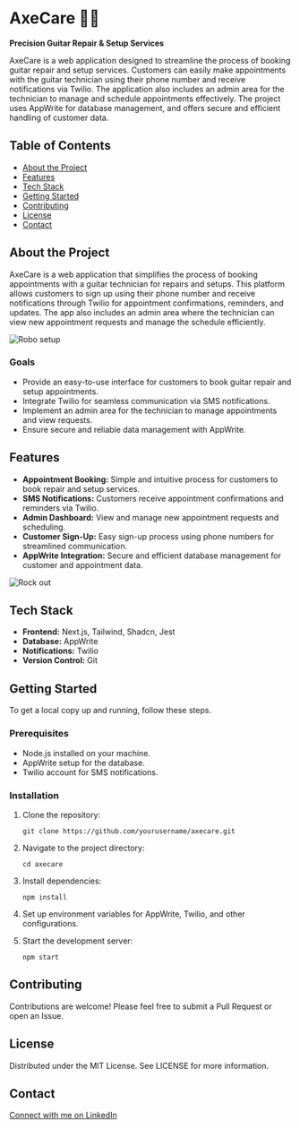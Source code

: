 # AxeCare 🎸🧼

**Precision Guitar Repair & Setup Services**

AxeCare is a web application designed to streamline the process of booking guitar repair and setup services. Customers can easily make appointments with the guitar technician using their phone number and receive notifications via Twilio. The application also includes an admin area for the technician to manage and schedule appointments effectively. The project uses AppWrite for database management, and offers secure and efficient handling of customer data.


## Table of Contents

- [About the Project](#about-the-project)
- [Features](#features)
- [Tech Stack](#tech-stack)
- [Getting Started](#getting-started)
- [Contributing](#contributing)
- [License](#license)
- [Contact](#contact)



## About the Project

AxeCare is a web application that simplifies the process of booking appointments with a guitar technician for repairs and setups. This platform allows customers to sign up using their phone number and receive notifications through Twilio for appointment confirmations, reminders, and updates. The app also includes an admin area where the technician can view new appointment requests and manage the schedule efficiently.

![Robo setup](https://i.giphy.com/media/v1.Y2lkPTc5MGI3NjExbnhjY3Bqa2x0cGxiZXd2eGNuZTJwZHN0YnAzeTg2aXFhbnp6MzlibSZlcD12MV9pbnRlcm5hbF9naWZfYnlfaWQmY3Q9Zw/xTk2Z4AtODe4xfEf96/giphy-downsized.gif)

### Goals
- Provide an easy-to-use interface for customers to book guitar repair and setup appointments.
- Integrate Twilio for seamless communication via SMS notifications.
- Implement an admin area for the technician to manage appointments and view requests.
- Ensure secure and reliable data management with AppWrite.

## Features

- **Appointment Booking:** Simple and intuitive process for customers to book repair and setup services.
- **SMS Notifications:** Customers receive appointment confirmations and reminders via Twilio.
- **Admin Dashboard:** View and manage new appointment requests and scheduling.
- **Customer Sign-Up:** Easy sign-up process using phone numbers for streamlined communication.
- **AppWrite Integration:** Secure and efficient database management for customer and appointment data.

![Rock out](https://i.giphy.com/media/v1.Y2lkPTc5MGI3NjExMGdjZGtobW42ZHN6NWxkOGNsMzkwZzFvODJnaGR1azN5MXoxM3lxYSZlcD12MV9pbnRlcm5hbF9naWZfYnlfaWQmY3Q9Zw/3o7TKGaFIUsPIIn26Y/giphy.gif)


## Tech Stack

- **Frontend:** Next.js, Tailwind, Shadcn, Jest
- **Database:** AppWrite
- **Notifications:** Twilio
- **Version Control:** Git



## Getting Started

To get a local copy up and running, follow these steps.

### Prerequisites

- Node.js installed on your machine.
- AppWrite setup for the database.
- Twilio account for SMS notifications.

### Installation

1. Clone the repository:
   ```
   git clone https://github.com/yourusername/axecare.git
   ```

2. Navigate to the project directory:
    ```
    cd axecare
    ```

3. Install dependencies:
   ```
   npm install
   ```

5. Set up environment variables for AppWrite, Twilio, and other configurations.

6. Start the development server:
   ```
   npm start
   ```

## Contributing

Contributions are welcome! Please feel free to submit a Pull Request or open an Issue.

## License

Distributed under the MIT License. See LICENSE for more information.

## Contact

[Connect with me on LinkedIn](https://www.linkedin.com/in/guidobakkes)
